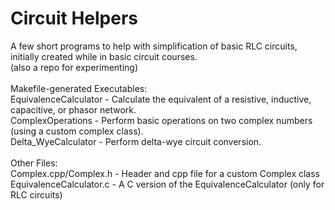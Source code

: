 # Circuit Helpers
A few short programs to help with simplification of basic RLC circuits, initially created while in basic circuit courses.<br>
(also a repo for experimenting)<br>
<br>
Makefile-generated Executables:<br>
EquivalenceCalculator - Calculate the equivalent of a resistive, inductive, capacitive, or phasor network.<br>
ComplexOperations - Perform basic operations on two complex numbers (using a custom complex class).<br>
Delta_WyeCalculator - Perform delta-wye circuit conversion.<br>
<br>
Other Files:<br>
Complex.cpp/Complex.h - Header and cpp file for a custom Complex class
EquivalenceCalculator.c - A C version of the EquivalenceCalculator (only for RLC circuits)